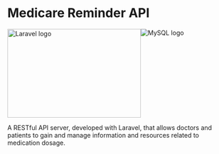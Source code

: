 # Medicare Reminder API

<div style="display:flex;">
  <img src="https://download.logo.wine/logo/Laravel/Laravel-Logo.wine.png" alt="Laravel logo" width="300px" height="200px">
  <img src="https://www.mysql.com/common/logos/logo-mysql-170x115.png" alt="MySQL logo">
</div>

A RESTful API server, developed with Laravel, that allows doctors and patients to gain and manage information and resources related to medication dosage.
